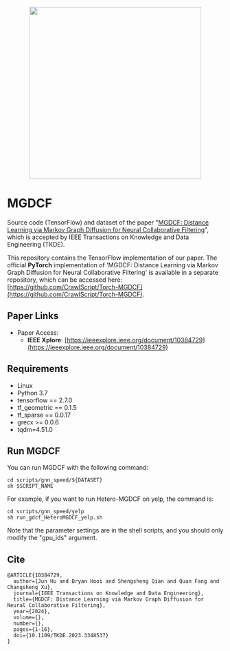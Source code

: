<p align="center">
<img src="MGDCF_LOGO.png" width="400"/>
</p>

# MGDCF

Source code (TensorFlow) and dataset of the paper "[MGDCF: Distance Learning via Markov Graph Diffusion for Neural Collaborative Filtering](https://arxiv.org/abs/2204.02338)", which is accepted by IEEE Transactions on Knowledge and Data Engineering (TKDE).


This repository contains the TensorFlow implementation of our paper. The official **PyTorch** implementation of 'MGDCF: Distance Learning via Markov Graph Diffusion for Neural Collaborative Filtering' is available in a separate repository, which can be accessed here: [https://github.com/CrawlScript/Torch-MGDCF](https://github.com/CrawlScript/Torch-MGDCF).



## Paper Links

+ Paper Access:
    - **IEEE Xplore**: [https://ieeexplore.ieee.org/document/10384729](https://ieeexplore.ieee.org/document/10384729)



## Requirements

+ Linux
+ Python 3.7
+ tensorflow == 2.7.0
+ tf_geometric == 0.1.5
+ tf_sparse == 0.0.17
+ grecx >= 0.0.6
+ tqdm=4.51.0


## Run MGDCF

You can run MGDCF with the following command:
```shell
cd scripts/gnn_speed/${DATASET}
sh $SCRIPT_NAME
```
For example, if you want to run Hetero-MGDCF on yelp, the command is:
```shell
cd scripts/gnn_speed/yelp
sh run_gdcf_HeteroMGDCF_yelp.sh
```
Note that the parameter settings are in the shell scripts, and you should only modify the "gpu_ids" argument.



## Cite

```
@ARTICLE{10384729,
  author={Jun Hu and Bryan Hooi and Shengsheng Qian and Quan Fang and Changsheng Xu},
  journal={IEEE Transactions on Knowledge and Data Engineering}, 
  title={MGDCF: Distance Learning via Markov Graph Diffusion for Neural Collaborative Filtering}, 
  year={2024},
  volume={},
  number={},
  pages={1-16},
  doi={10.1109/TKDE.2023.3348537}
}
```
